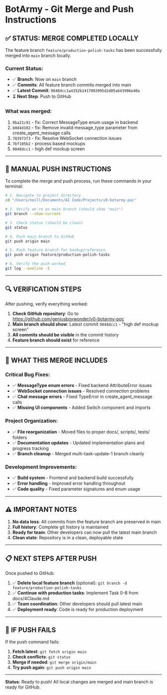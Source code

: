 # BotArmy - Git Merge and Push Instructions

## ✅ STATUS: MERGE COMPLETED LOCALLY

The feature branch `feature/production-polish-tasks` has been successfully merged into `main` branch locally. 

### Current Status:
- ✅ **Branch**: Now on `main` branch 
- ✅ **Commits**: All feature branch commits merged into main
- ✅ **Latest Commit**: `9848dcc1a4352b1417003995d2d05a643996e40a`
- ⏳ **Next Step**: Push to GitHub

### What was merged:
1. `9ba21c91` - fix: Correct MessageType enum usage in backend
2. `b0d4d102` - fix: Remove invalid message_type parameter from create_agent_message calls  
3. `783973f3` - fix: Resolve WebSocket connection issues
4. `7bf105b2` - process based mockups
5. `9848dcc1` - high def mockup screen

---

## 🚀 MANUAL PUSH INSTRUCTIONS

To complete the merge and push process, run these commands in your terminal:

```bash
# 1. Navigate to project directory
cd "/Users/neill/Documents/AI Code/Projects/v0-botarmy-poc"

# 2. Verify we're on main branch (should show "main")
git branch --show-current

# 3. Check status (should be clean)
git status

# 4. Push main branch to GitHub
git push origin main

# 5. Push feature branch for backup/reference
git push origin feature/production-polish-tasks

# 6. Verify the push worked
git log --oneline -5
```

---

## 🔍 VERIFICATION STEPS

After pushing, verify everything worked:

1. **Check GitHub repository**: Go to https://github.com/geniusboywonder/v0-botarmy-poc
2. **Main branch should show**: Latest commit `9848dcc1` - "high def mockup screen"
3. **All commits should be visible** in the commit history
4. **Feature branch should exist** for reference

---

## 🎯 WHAT THIS MERGE INCLUDES

### Critical Bug Fixes:
- ✅ **MessageType enum errors** - Fixed backend AttributeError issues
- ✅ **WebSocket connection issues** - Resolved connection problems
- ✅ **Chat message errors** - Fixed TypeError in create_agent_message calls
- ✅ **Missing UI components** - Added Switch component and imports

### Project Organization:
- ✅ **File reorganization** - Moved files to proper docs/, scripts/, tests/ folders
- ✅ **Documentation updates** - Updated implementation plans and progress tracking
- ✅ **Branch cleanup** - Merged multi-task-update-1 branch cleanly

### Development Improvements:
- ✅ **Build system** - Frontend and backend build successfully
- ✅ **Error handling** - Improved error handling throughout
- ✅ **Code quality** - Fixed parameter signatures and enum usage

---

## ⚠️ IMPORTANT NOTES

1. **No data loss**: All commits from the feature branch are preserved in main
2. **Full history**: Complete git history is maintained
3. **Ready for team**: Other developers can now pull the latest main branch
4. **Clean state**: Repository is in a clean, deployable state

---

## 📋 NEXT STEPS AFTER PUSH

Once pushed to GitHub:

1. ✅ **Delete local feature branch** (optional): `git branch -d feature/production-polish-tasks`
2. ✅ **Continue with production tasks**: Implement Task 0-8 from docs/4Claude.md
3. ✅ **Team coordination**: Other developers should pull latest main
4. ✅ **Deployment ready**: Code is ready for production deployment

---

## 🚨 IF PUSH FAILS

If the push command fails:

1. **Fetch latest**: `git fetch origin main`
2. **Check conflicts**: `git status`  
3. **Merge if needed**: `git merge origin/main`
4. **Try push again**: `git push origin main`

---

**Status**: Ready to push! All local changes are merged and main branch is ready for GitHub.
